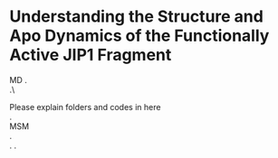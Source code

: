 # Understanding the Structure and Apo Dynamics of the Functionally Active JIP1 Fragment
MD
.\
.\

Please explain folders and codes in here\
.\
MSM\
.\
.
.
